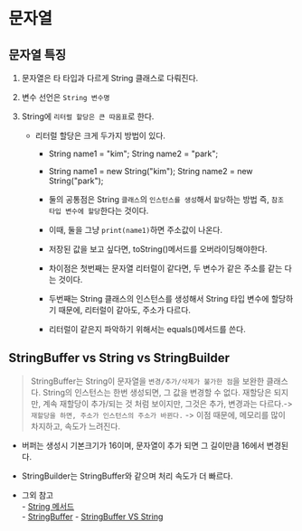 # 문자열
## 문자열 특징
1. 문자열은 타 타입과 다르게 String 클래스로 다뤄진다.

2. 변수 선언은 `String 변수명`
3. String에 `리터럴 할당은 큰 따옴표`로 한다.

    - 리터럴 할당은 크게 두가지 방법이 있다.
        - String name1 = "kim"; String name2 = "park";
        - String name1 = new String("kim"); String name2 = new String("park");

        - 둘의 공통점은 String `클래스`의 `인스턴스를 생성`해서 `할당`하는 방법 즉, `참조 타입 변수에 할당`한다는 것이다.
        - 이때, 둘을 그냥 `print(name1)`하면 주소값이 나온다.
        - 저장된 값을 보고 싶다면, toString()메서드를 오버라이딩해야한다.
        - 차이점은 첫번째는 문자열 리터럴이 같다면, 두 변수가 같은 주소를 같는 다는 것이다.
        - 두번째는 String 클래스의 인스턴스를 생성해서 String 타입 변수에 할당하기 때문에, 리터럴이 같아도, 주소가 다르다.
        - 리터럴이 같은지 파악하기 위해서는 equals()메서드를 쓴다.

## StringBuffer vs String vs StringBuilder
> StringBuffer는 String이 문자열을 `변경/추가/삭제가 불가한 점`을 보완한 클래스다. String의 인스턴스는 한번 생성되면, 그 값을 변경할 수 없다. 재할당은 되지만, 계속 재할당이 추가/되는 것 처럼 보이지만, 그것은 추가, 변경과는 다르다.-> `재할당을 하면, 주소가 인스턴스의 주소가 바뀐다.`
-> 이점 때문에, 메모리를 많이 차지하고, 속도가 느려진다.
- 버퍼는 생성시 기본크기가 16이며, 문자열이 추가 되면 그 길이만큼 16에서 변경된다. 
- StringBuilder는 StringBuffer와 같으며 처리 속도가 더 빠르다.

 - 그외 참고   
            - [String 메서드](https://www.javatpoint.com/understanding-toString()-method)   
            - [StringBuffer](https://docs.oracle.com/javase/7/docs/api/java/lang/StringBuffer.html)
            - [StringBuffer VS String](https://www.javatpoint.com/difference-between-string-and-stringbuffer)